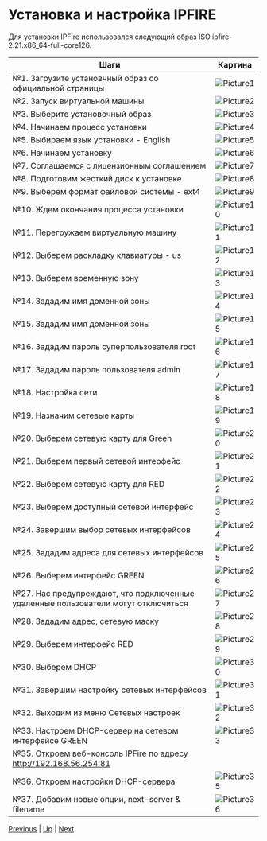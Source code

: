 # Установка и настройка IPFIRE

Для установки IPFire использовался следующий образ ISO ipfire-2.21.x86_64-full-core126. 

|  Шаги | Картина  |
|-------|----------|
|  №1. Загрузите установчный образ со официальной страницы |  ![Picture1](/images/dm_virtualbox_ipfire_01.png) |
|  №2. Запуск виртуальной машины |  ![Picture2](/images/dm_virtualbox_ipfire_02.png)|
|  №3. Выберите установочный образ |  ![Picture3](/images/dm_virtualbox_ipfire_03.png) |
|  №4. Начинаем процесс установки |  ![Picture4](/images/dm_virtualbox_ipfire_04.png) |
|  №5. Выбираем язык установки - English |  ![Picture5](/images/dm_virtualbox_ipfire_05.png) |
|  №6. Начинаем установку |  ![Picture6](/images/dm_virtualbox_ipfire_06.png) |
|  №7. Соглашаемся с лицензионным соглашением |  ![Picture7](/images/dm_virtualbox_ipfire_07.png) |
|  №8. Подготовим жесткий диск к установке |  ![Picture8](/images/dm_virtualbox_ipfire_08.png) |
|  №9. Выберем формат файловой системы - ext4 |  ![Picture9](/images/dm_virtualbox_ipfire_09.png) |
|  №10. Ждем окончания процесса установки |  ![Picture10](/images/dm_virtualbox_ipfire_10.png) |
|  №11. Перегружаем виртуальную машину |  ![Picture11](/images/dm_virtualbox_ipfire_11.png) |
|  №12. Выберем раскладку клавиатуры - us |  ![Picture12](/images/dm_virtualbox_ipfire_12.png)|
|  №13. Выберем временную зону |  ![Picture13](/images/dm_virtualbox_ipfire_13.png) |
|  №14. Зададим имя доменной зоны |  ![Picture14](/images/dm_virtualbox_ipfire_14.png) |
|  №15. Зададим имя доменной зоны |  ![Picture15](/images/dm_virtualbox_ipfire_15.png) |
|  №16. Зададим пароль суперпользователя root |  ![Picture16](/images/dm_virtualbox_ipfire_16.png) |
|  №17. Зададим пароль пользователя admin |  ![Picture17](/images/dm_virtualbox_ipfire_17.png) |
|  №18. Настройка сети |  ![Picture18](/images/dm_virtualbox_ipfire_18.png) |
|  №19. Назначим сетевые карты |  ![Picture19](/images/dm_virtualbox_ipfire_19.png) |
|  №20. Выберем сетевую карту для Green |  ![Picture20](/images/dm_virtualbox_ipfire_20.png) |
|  №21. Выберем первый сетевой интерфейс |  ![Picture21](/images/dm_virtualbox_ipfire_21.png) |
|  №22. Выберем сетевую карту для RED |  ![Picture22](/images/dm_virtualbox_ipfire_22.png)|
|  №23. Выберем доступный сетевой интерфейс |  ![Picture23](/images/dm_virtualbox_ipfire_23.png) |
|  №24. Завершим выбор сетевых интерфейсов |  ![Picture24](/images/dm_virtualbox_ipfire_24.png) |
|  №25. Зададим адреса для сетевых интерфейсов |  ![Picture25](/images/dm_virtualbox_ipfire_25.png) |
|  №26. Выберем интерфейс GREEN |  ![Picture26](/images/dm_virtualbox_ipfire_26.png) |
|  №27. Нас предупреждают, что подключенные удаленные пользователи могут отключиться |  ![Picture27](/images/dm_virtualbox_ipfire_27.png) |
|  №28. Зададим адрес, сетевую маску |  ![Picture28](/images/dm_virtualbox_ipfire_28.png) |
|  №29. Выберем интерфейс RED |  ![Picture29](/images/dm_virtualbox_ipfire_29.png) |
|  №30. Выберем DHCP |  ![Picture30](/images/dm_virtualbox_ipfire_30.png) |
|  №31. Завершим настройку сетевых интерфейсов |  ![Picture31](/images/dm_virtualbox_ipfire_31.png) |
|  №32. Выходим из меню Сетевых настроек |  ![Picture32](/images/dm_virtualbox_ipfire_32.png)|
|  №33. Настроем DHCP-сервер на сетевом интерфейсе GREEN |  ![Picture33](/images/dm_virtualbox_ipfire_33.png) |
|  №35. Откроем веб-консоль IPFire по адресу http://192.168.56.254:81 |   |
|  №36. Откроем настройки DHCP-сервера |  ![Picture35](/images/dm_virtualbox_ipfire_35.png) |
|  №37. Добавим новые опции, next-server & filename |  ![Picture36](/images/dm_virtualbox_ipfire_36.png) |


[Previous](./Virtualbox.markdown) | [Up](../intro.markdown) | [Next](./Storage.markdown)
